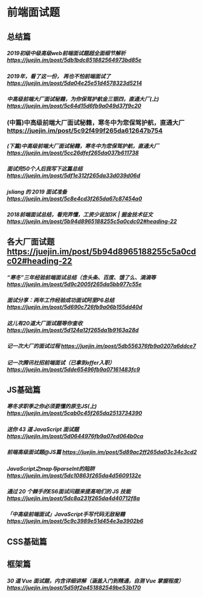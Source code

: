 # 前端面试题

## 总结篇


##### 2019初级中级高级web前端面试题超全面细节解析 https://juejin.im/post/5db1bdc851882564973bd85e

##### 2019年，看了这一份， 再也不怕前端面试了  https://juejin.im/post/5da04e25e51d4578323d5214

##### 中高级前端大厂面试秘籍，为你保驾护航金三银四，直通大厂(上) https://juejin.im/post/5c64d15d6fb9a049d37f9c20
 
### (中篇)中高级前端大厂面试秘籍，寒冬中为您保驾护航，直通大厂  https://juejin.im/post/5c92f499f265da612647b754

##### (下篇)中高级前端大厂面试秘籍，寒冬中为您保驾护航，直通大厂 https://juejin.im/post/5cc26dfef265da037b611738

##### 面试完50个人后我写下这篇总结  https://juejin.im/post/5df1e312f265da33d039d06d
 
##### jsliang 的 2019 面试准备 https://juejin.im/post/5c8e4cd3f265da67c87454a0
##### 2018前端面试总结，看完弄懂，工资少说加3K | 掘金技术征文 https://juejin.im/post/5b94d8965188255c5a0cdc02#heading-22


## 各大厂面试题 https://juejin.im/post/5b94d8965188255c5a0cdc02#heading-22

##### “寒冬”三年经验前端面试总结（含头条、百度、饿了么、滴滴等 https://juejin.im/post/5d9c2005f265da5bb977c55e

##### 面试分享：两年工作经验成功面试阿里P6总结 https://juejin.im/post/5d690c726fb9a06b155dd40d
##### 这儿有20道大厂面试题等你查收 https://juejin.im/post/5d124a12f265da1b9163a28d

##### 记一次大厂的面试过程  https://juejin.im/post/5db556376fb9a0207a6ddce7

##### 记一次腾讯社招前端面试（已拿到offer入职） https://juejin.im/post/5dde65496fb9a07161483fc9

## JS基础篇


##### 寒冬求职季之你必须要懂的原生JS(上) https://juejin.im/post/5cab0c45f265da2513734390

##### 送你 43 道 JavaScript 面试题 https://juejin.im/post/5d0644976fb9a07ed064b0ca

##### 前端高级面试题@JS篇 https://juejin.im/post/5d89ac2ff265da03c34c3cd2

##### JavaScript之map与parseInt的陷阱 https://juejin.im/post/5dc10863f265da4d5609132e

##### 通过 20 个棘手的ES6面试问题来提高咱们的 JS 技能  https://juejin.im/post/5dc8a231f265da4d40712f8a

##### 「中高级前端面试」JavaScript手写代码无敌秘籍  https://juejin.im/post/5c9c3989e51d454e3a3902b6

## CSS基础篇



## 框架篇


##### 30 道 Vue 面试题，内含详细讲解（涵盖入门到精通，自测 Vue 掌握程度） https://juejin.im/post/5d59f2a451882549be53b170
